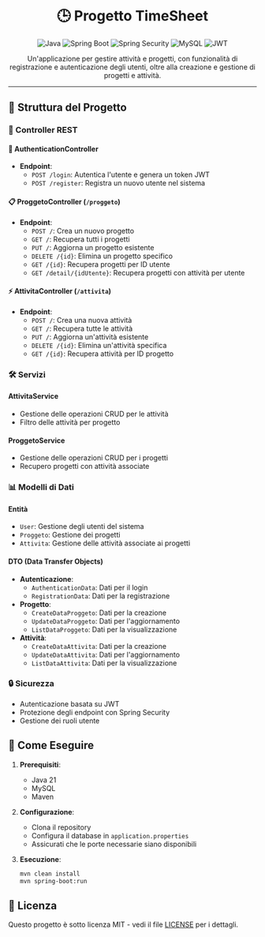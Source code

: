 <div align="center">
  <h1>🕒 Progetto TimeSheet</h1>
  <p>
    <img src="https://img.shields.io/badge/Java-21-007396?style=for-the-badge&logo=java" alt="Java">
    <img src="https://img.shields.io/badge/Spring%20Boot-3.3.5-6DB33F?style=for-the-badge&logo=springboot" alt="Spring Boot">
    <img src="https://img.shields.io/badge/Spring%20Security-Authentication-6DB33F?style=for-the-badge&logo=springsecurity" alt="Spring Security">
    <img src="https://img.shields.io/badge/MySQL-Database-4479A1?style=for-the-badge&logo=mysql" alt="MySQL">
    <img src="https://img.shields.io/badge/JWT-Auth-000000?style=for-the-badge&logo=jsonwebtokens" alt="JWT">
  </p>
</div>

<div align="center">
  <p>Un'applicazione per gestire attività e progetti, con funzionalità di registrazione e autenticazione degli utenti, oltre alla creazione e gestione di progetti e attività.</p>
</div>

---

## 📁 Struttura del Progetto

### 🎯 Controller REST

#### 🔐 AuthenticationController
- **Endpoint**:
  - `POST /login`: Autentica l'utente e genera un token JWT
  - `POST /register`: Registra un nuovo utente nel sistema

#### 📋 ProggetoController (`/proggeto`)
- **Endpoint**:
  - `POST /`: Crea un nuovo progetto
  - `GET /`: Recupera tutti i progetti
  - `PUT /`: Aggiorna un progetto esistente
  - `DELETE /{id}`: Elimina un progetto specifico
  - `GET /{id}`: Recupera progetti per ID utente
  - `GET /detail/{idUtente}`: Recupera progetti con attività per utente

#### ⚡ AttivitaController (`/attivita`)
- **Endpoint**:
  - `POST /`: Crea una nuova attività
  - `GET /`: Recupera tutte le attività
  - `PUT /`: Aggiorna un'attività esistente
  - `DELETE /{id}`: Elimina un'attività specifica
  - `GET /{id}`: Recupera attività per ID progetto

### 🛠 Servizi

#### AttivitaService
- Gestione delle operazioni CRUD per le attività
- Filtro delle attività per progetto

#### ProggetoService
- Gestione delle operazioni CRUD per i progetti
- Recupero progetti con attività associate

### 📊 Modelli di Dati

#### Entità
- `User`: Gestione degli utenti del sistema
- `Proggeto`: Gestione dei progetti
- `Attivita`: Gestione delle attività associate ai progetti

#### DTO (Data Transfer Objects)
- **Autenticazione**:
  - `AuthenticationData`: Dati per il login
  - `RegistrationData`: Dati per la registrazione
- **Progetto**:
  - `CreateDataProggeto`: Dati per la creazione
  - `UpdateDataProggeto`: Dati per l'aggiornamento
  - `ListDataProggeto`: Dati per la visualizzazione
- **Attività**:
  - `CreateDataAttivita`: Dati per la creazione
  - `UpdateDataAttivita`: Dati per l'aggiornamento
  - `ListDataAttivita`: Dati per la visualizzazione

### 🔒 Sicurezza
- Autenticazione basata su JWT
- Protezione degli endpoint con Spring Security
- Gestione dei ruoli utente

## 🚀 Come Eseguire

1. **Prerequisiti**:
   - Java 21
   - MySQL
   - Maven

2. **Configurazione**:
   - Clona il repository
   - Configura il database in `application.properties`
   - Assicurati che le porte necessarie siano disponibili

3. **Esecuzione**:
   ```bash
   mvn clean install
   mvn spring-boot:run
   ```

## 📜 Licenza

Questo progetto è sotto licenza MIT - vedi il file [LICENSE](LICENSE) per i dettagli.
